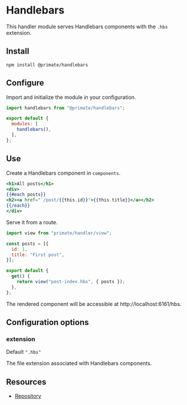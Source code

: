 # Handlebars

This handler module serves Handlebars components with the `.hbs` extension.

## Install

`npm install @primate/handlebars`

## Configure

Import and initialize the module in your configuration.

```js caption=primate.config.js
import handlebars from "@primate/handlebars";

export default {
  modules: [
    handlebars(),
  ],
};
```

## Use

Create a Handlebars component in `components`.

```hbs caption=components/post-index.hbs
<h1>All posts</h1>
<div>
{{#each posts}}
<h2><a href="`/post/{{this.id}}">{{this.title}}</a></h2>
{{/each}}
</div>
```

Serve it from a route.

```js caption=routes/hbs.js
import view from "primate/handler/view";

const posts = [{
  id: 1,
  title: "First post",
}];

export default {
  get() {
    return view("post-index.hbs", { posts });
  },
};
```

The rendered component will be accessible at http://localhost:6161/hbs.

## Configuration options

### extension

Default `".hbs"`

The file extension associated with Handlebars components.

## Resources

* [Repository][repo]

[repo]: https://github.com/primatejs/primate/tree/master/packages/handlebars

